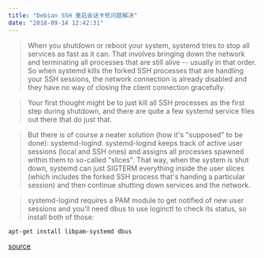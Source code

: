 ```yaml
---
title: "Debian SSH 重启会话卡死问题解决"
date: "2018-09-14 12:42:31"
---
```


> When you shutdown or reboot your system, systemd tries to stop all services as fast as it can. That involves bringing down the network and terminating all processes that are still alive -- usually in that order. So when systemd kills the forked SSH processes that are handling your SSH sessions, the network connection is already disabled and they have no way of closing the client connection gracefully.

> Your first thought might be to just kill all SSH processes as the first step during shutdown, and there are quite a few systemd service files out there that do just that.

> But there is of course a neater solution (how it's "supposed" to be done): systemd-logind.
> systemd-logind keeps track of active user sessions (local and SSH ones) and assigns all processes spawned within them to so-called "slices". That way, when the system is shut down, systemd can just SIGTERM everything inside the user slices (which includes the forked SSH process that's handing a particular session) and then continue shutting down services and the network.

> systemd-logind requires a PAM module to get notified of new user sessions and you'll need dbus to use loginctl to check its status, so install both of those:

    apt-get install libpam-systemd dbus

[source](https://serverfault.com/questions/706475/ssh-sessions-hang-on-shutdown-reboot)
